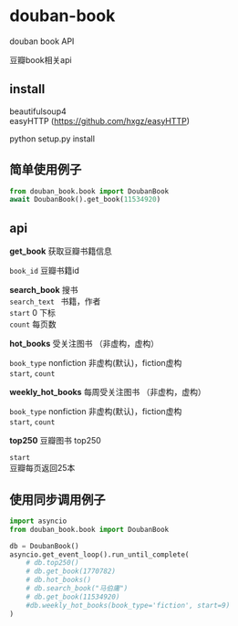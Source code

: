# douban-book
douban book API

豆瓣book相关api

## install

beautifulsoup4  
easyHTTP (https://github.com/hxgz/easyHTTP)

python setup.py install

## 简单使用例子

```python
from douban_book.book import DoubanBook
await DoubanBook().get_book(11534920)
```

## api

**get_book**
获取豆瓣书籍信息

`book_id` 豆瓣书籍id

**search_book**
搜书  
`search_text ` 书籍，作者  
`start` 0 下标  
`count` 每页数  

**hot_books**
受关注图书 （非虚构，虚构）

`book_type` nonfiction 非虚构(默认)，fiction虚构  
`start`, `count`

**weekly_hot_books**
每周受关注图书 （非虚构，虚构）

`book_type` nonfiction 非虚构(默认)，fiction虚构  
`start`, `count`

**top250**
豆瓣图书 top250

`start`  
豆瓣每页返回25本  



## 使用同步调用例子

```python
import asyncio
from douban_book.book import DoubanBook

db = DoubanBook()
asyncio.get_event_loop().run_until_complete(
    # db.top250()
    # db.get_book(1770782)
    # db.hot_books()
    # db.search_book("马伯庸")
    # db.get_book(11534920)
    #db.weekly_hot_books(book_type='fiction', start=9)
)

```

